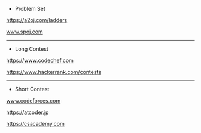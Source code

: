 - Problem Set

https://a2oj.com/ladders

www.spoj.com

------------

- Long Contest

https://www.codechef.com

https://www.hackerrank.com/contests

------------

- Short Contest

www.codeforces.com

https://atcoder.jp

https://csacademy.com
